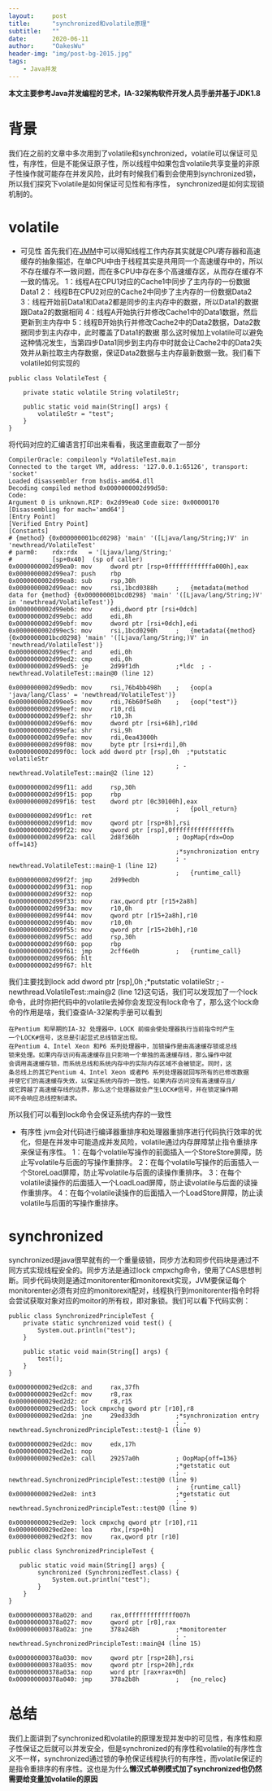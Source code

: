 ```yaml
---
layout:     post
title:      "synchronized和volatile原理"
subtitle:   ""
date:       2020-06-11
author:     "OakesWu"
header-img: "img/post-bg-2015.jpg"
tags:
    - Java并发
---
```


**本文主要参考Java并发编程的艺术，IA-32架构软件开发人员手册并基于JDK1.8**

# 背景
我们在之前的文章中多次用到了volatile和synchronized，volatile可以保证可见性，有序性，但是不能保证原子性，所以线程中如果包含volatile共享变量的非原子性操作就可能存在并发风险，此时有时候我们看到会使用到synchronized锁，所以我们探究下volatile是如何保证可见性和有序性， synchronized是如何实现锁机制的。

# volatile
- 可见性
首先我们在[JMM](https://www.jianshu.com/writer#/notebooks/45155628/notes/69448465)中可以得知线程工作内存其实就是CPU寄存器和高速缓存的抽象描述，在单CPU中由于线程其实是共用同一个高速缓存中的，所以不存在缓存不一致问题，而在多CPU中存在多个高速缓存区，从而存在缓存不一致的情况。
1：线程A在CPU1对应的Cache1中同步了主内存的一份数据Data1
2： 线程B在CPU2对应的Cache2中同步了主内存的一份数据Data2
3：线程开始前Data1和Data2都是同步的主内存中的数据，所以Data1的数据跟Data2的数据相同
4：线程A开始执行并修改Cache1中的Data1数据，然后更新到主内存中
5：线程B开始执行并修改Cache2中的Data2数据，Data2数据同步到主内存中，此时覆盖了Data1的数据
那么这时候加上volatile可以避免这种情况发生，当第四步Data1同步到主内存中时就会让Cache2中的Data2失效并从新拉取主内存数据，保证Data2数据与主内存最新数据一致。我们看下volatile如何实现的
```
public class VolatileTest {

    private static volatile String volatileStr;

    public static void main(String[] args) {
        volatileStr = "test";
    }
}
```
将代码对应的汇编语言打印出来看看，我这里直截取了一部分
```
CompilerOracle: compileonly *VolatileTest.main
Connected to the target VM, address: '127.0.0.1:65126', transport: 'socket'
Loaded disassembler from hsdis-amd64.dll
Decoding compiled method 0x0000000002d99d50:
Code:
Argument 0 is unknown.RIP: 0x2d99ea0 Code size: 0x00000170
[Disassembling for mach='amd64']
[Entry Point]
[Verified Entry Point]
[Constants]
# {method} {0x000000001bcd0298} 'main' '([Ljava/lang/String;)V' in 'newthread/VolatileTest'
# parm0:    rdx:rdx   = '[Ljava/lang/String;'
#           [sp+0x40]  (sp of caller)
0x0000000002d99ea0: mov     dword ptr [rsp+0ffffffffffffa000h],eax
0x0000000002d99ea7: push    rbp
0x0000000002d99ea8: sub     rsp,30h
0x0000000002d99eac: mov     rsi,1bcd0388h     ;   {metadata(method data for {method} {0x000000001bcd0298} 'main' '([Ljava/lang/String;)V' in 'newthread/VolatileTest')}
0x0000000002d99eb6: mov     edi,dword ptr [rsi+0dch]
0x0000000002d99ebc: add     edi,8h
0x0000000002d99ebf: mov     dword ptr [rsi+0dch],edi
0x0000000002d99ec5: mov     rsi,1bcd0290h     ;   {metadata({method} {0x000000001bcd0298} 'main' '([Ljava/lang/String;)V' in 'newthread/VolatileTest')}
0x0000000002d99ecf: and     edi,0h
0x0000000002d99ed2: cmp     edi,0h
0x0000000002d99ed5: je      2d99f1dh          ;*ldc  ; - newthread.VolatileTest::main@0 (line 12)

0x0000000002d99edb: mov     rsi,76b4bb498h    ;   {oop(a 'java/lang/Class' = 'newthread/VolatileTest')}
0x0000000002d99ee5: mov     rdi,76b60f5e8h    ;   {oop("test")}
0x0000000002d99eef: mov     r10,rdi
0x0000000002d99ef2: shr     r10,3h
0x0000000002d99ef6: mov     dword ptr [rsi+68h],r10d
0x0000000002d99efa: shr     rsi,9h
0x0000000002d99efe: mov     rdi,0ea43000h
0x0000000002d99f08: mov     byte ptr [rsi+rdi],0h
0x0000000002d99f0c: lock add dword ptr [rsp],0h  ;*putstatic volatileStr
                                              ; - newthread.VolatileTest::main@2 (line 12)

0x0000000002d99f11: add     rsp,30h
0x0000000002d99f15: pop     rbp
0x0000000002d99f16: test    dword ptr [0c30100h],eax
                                              ;   {poll_return}
0x0000000002d99f1c: ret
0x0000000002d99f1d: mov     qword ptr [rsp+8h],rsi
0x0000000002d99f22: mov     qword ptr [rsp],0ffffffffffffffffh
0x0000000002d99f2a: call    2d8f360h          ; OopMap{rdx=Oop off=143}
                                              ;*synchronization entry
                                              ; - newthread.VolatileTest::main@-1 (line 12)
                                              ;   {runtime_call}
0x0000000002d99f2f: jmp     2d99edbh
0x0000000002d99f31: nop
0x0000000002d99f32: nop
0x0000000002d99f33: mov     rax,qword ptr [r15+2a8h]
0x0000000002d99f3a: mov     r10,0h
0x0000000002d99f44: mov     qword ptr [r15+2a8h],r10
0x0000000002d99f4b: mov     r10,0h
0x0000000002d99f55: mov     qword ptr [r15+2b0h],r10
0x0000000002d99f5c: add     rsp,30h
0x0000000002d99f60: pop     rbp
0x0000000002d99f61: jmp     2cff6e0h          ;   {runtime_call}
0x0000000002d99f66: hlt
0x0000000002d99f67: hlt
```
我们主要找到lock add dword ptr [rsp],0h  ;*putstatic volatileStr ; - newthread.VolatileTest::main@2 (line 12)这句话，我们可以发现加了一个lock命令，此时你把代码中的volatile去掉你会发现没有lock命令了，那么这个lock命令的作用是啥，我们查查IA-32架构手册可以看到
```
在Pentium 和早期的IA-32 处理器中，LOCK 前缀会使处理器执行当前指令时产生
一个LOCK#信号，这总是引起显式总线锁定出现。
在Pentium 4、Intel Xeon 和P6 系列处理器中，加锁操作是由高速缓存锁或总线
锁来处理。如果内存访问有高速缓存且只影响一个单独的高速缓存线，那么操作中就
会调用高速缓存锁，而系统总线和系统内存中的实际内存区域不会被锁定。同时，这
条总线上的其它Pentium 4、Intel Xeon 或者P6 系列处理器就回写所有的已修改数据
并使它们的高速缓存失效，以保证系统内存的一致性。如果内存访问没有高速缓存且/
或它跨越了高速缓存线的边界，那么这个处理器就会产生LOCK#信号，并在锁定操作期
间不会响应总线控制请求。
```
所以我们可以看到lock命令会保证系统内存的一致性

- 有序性
jvm会对代码进行编译器重排序和处理器重排序进行代码执行效率的优化，但是在并发中可能造成并发风险，volatile通过内存屏障禁止指令重排序来保证有序性。
1：在每个volatile写操作的前面插入一个StoreStore屏障，防止写volatile与后面的写操作重排序。
2：在每个volatile写操作的后面插入一个StoreLoad屏障，防止写volatile与后面的读操作重排序。
3：在每个volatile读操作的后面插入一个LoadLoad屏障，防止读volatile与后面的读操作重排序。
4：在每个volatile读操作的后面插入一个LoadStore屏障，防止读volatile与后面的写操作重排序。

# synchronized
synchronized是java很早就有的一个重量级锁，同步方法和同步代码块是通过不同方式实现线程安全的。同步方法是通过lock cmpxchg命令，使用了CAS思想判断。同步代码块则是通过monitorenter和monitorexit实现，JVM要保证每个monitorenter必须有对应的monitorexit配对，线程执行到monitorenter指令时将会尝试获取对象对应的moitor的所有权，即对象锁。我们可以看下代码实例：
```
public class SynchronizedPrincipleTest {
    private static synchronized void test() {
        System.out.println("test");
    }

    public static void main(String[] args) {
        test();
    }
}

0x00000000029ed2c8: and     rax,37fh
0x00000000029ed2cf: mov     r8,rax
0x00000000029ed2d2: or      r8,r15
0x00000000029ed2d5: lock cmpxchg qword ptr [r10],r8
0x00000000029ed2da: jne     29ed33dh          ;*synchronization entry
                                              ; - newthread.SynchronizedPrincipleTest::test@-1 (line 9)

0x00000000029ed2dc: mov     edx,17h
0x00000000029ed2e1: nop
0x00000000029ed2e3: call    29257a0h          ; OopMap{off=136}
                                              ;*getstatic out
                                              ; - newthread.SynchronizedPrincipleTest::test@0 (line 9)
                                              ;   {runtime_call}
0x00000000029ed2e8: int3                      ;*getstatic out
                                              ; - newthread.SynchronizedPrincipleTest::test@0 (line 9)

0x00000000029ed2e9: lock cmpxchg qword ptr [r10],r11
0x00000000029ed2ee: lea     rbx,[rsp+0h]
0x00000000029ed2f3: mov     rax,qword ptr [r10]
```
```
public class SynchronizedPrincipleTest {

   public static void main(String[] args) {
        synchronized (SynchronizedTest.class) {
            System.out.println("test");
        }
    }
}

0x000000000378a020: and     rax,0fffffffffffff007h
0x000000000378a027: mov     qword ptr [r8],rax
0x000000000378a02a: jne     378a248h          ;*monitorenter
                                              ; - newthread.SynchronizedPrincipleTest::main@4 (line 15)

0x000000000378a030: mov     qword ptr [rsp+28h],rsi
0x000000000378a035: mov     qword ptr [rsp+20h],rdx
0x000000000378a03a: nop     word ptr [rax+rax+0h]
0x000000000378a040: jmp     378a2b8h          ;   {no_reloc}
```

# 总结
我们上面讲到了synchronized和volatile的原理发现并发中的可见性，有序性和原子性保证之后就可以并发安全，但是synchronized的有序性和volatile的有序性含义不一样，synchronized通过锁的争抢保证线程执行的有序性，而volatile保证的是指令重排序的有序性。这也是为什么**懒汉式单例模式加了synchronized也仍然需要给变量加volatile的原因**